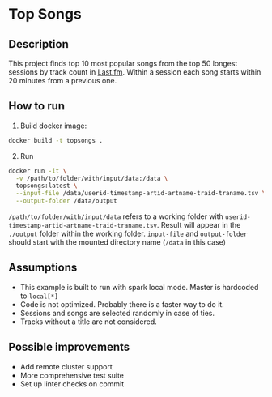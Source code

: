 # Top Songs
## Description
This project finds top 10 most popular songs from the top 50 longest sessions by track count in [Last.fm](http://ocelma.net/MusicRecommendationDataset/lastfm-1K.html). Within a session each song starts within 20 minutes from a previous one.

## How to run
1. Build docker image:
```sh
docker build -t topsongs .
```
2. Run
```sh
docker run -it \
  -v /path/to/folder/with/input/data:/data \
  topsongs:latest \
  --input-file /data/userid-timestamp-artid-artname-traid-traname.tsv \
  --output-folder /data/output
```
`/path/to/folder/with/input/data` refers to a working folder with `userid-timestamp-artid-artname-traid-traname.tsv`.
Result will appear in the `./output` folder within the working folder.
`input-file` and `output-folder` should start with the mounted directory name (`/data` in this case)

## Assumptions
* This example is built to run with spark local mode. Master is hardcoded to `local[*]`
* Code is not optimized. Probably there is a faster way to do it.
* Sessions and songs are selected randomly in case of ties.
* Tracks without a title are not considered.

## Possible improvements
* Add remote cluster support
* More comprehensive test suite
* Set up linter checks on commit
